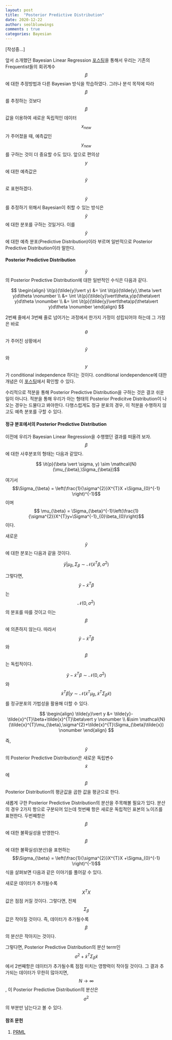 ```yaml
---
layout: post
title:  "Posterior Predictive Distribution"
date: 2020-12-22
author: seolbluewings
comments : true
categories: Bayesian
---
```


[작성중...]

앞서 소개했던 Bayesian Linear Regression [포스팅](https://seolbluewings.github.io/bayesian/2019/04/22/Bayesian-Linear-Regression.html)을 통해서 우리는 기존의 Frequentist들의 회귀계수 $$\beta$$에 대한 추정방법과 다른 Bayesian 방식을 학습하였다. 그러나 분석 목적에 따라 $$\beta$$를 추정하는 것보다 $$\beta$$ 값을 이용하여 새로운 독립적인 데이터 $$x_{new}$$가 주어졌을 때, 예측값인 $$y_{new}$$ 를 구하는 것이 더 중요할 수도 있다. 앞으로 편의상 $$y$$에 대한 예측값은 $$\tilde{y}$$로 표현하겠다.

$$\tilde{y}$$를 추정하기 위해서 Bayesian이 취할 수 있는 방식은 $$\tilde{y}$$에 대한 분포를 구하는 것일거다. 이를 $$\tilde{y}$$에 대한 예측 분포(Predictive Distribution)이라 부르며 일반적으로 Posterior Predictive Distribution이라 말한다.

#### Posterior Predictive Distribution

$$\tilde{y}$$의 Posterior Predictive Distribution에 대한 일반적인 수식은 다음과 같다.

$$
\begin{align}
\it{p}(\tilde{y}\vert y) &= \int \it{p}(\tilde{y},\theta \vert y)d\theta \nonumber \\
&= \int \it{p}(\tilde{y}\vert\theta,y)p(\theta\vert y)d\theta \nonumber \\
&= \int \it{p}(\tilde{y}\vert\theta)p(\theta\vert y)d\theta \nonumber
\end{align}
$$

2번째 줄에서 3번째 줄로 넘어가는 과정에서 한가지 가정이 성립되어야 하는데 그 가정은 바로 $$\theta$$가 주어진 상황에서 $$\tilde{y}$$와 $$y$$가 conditional independence 하다는 것이다. conditional iondependence에 대한 개념은 이 [포스팅](https://seolbluewings.github.io/bayesian/2019/07/25/Bayesian-Network(1).html)에서 확인할 수 있다.

수리적으로 적분을 통해 Posterior Predictive Distribution을 구하는 것은 결코 쉬운 일이 아니다. 적분을 통해 우리가 아는 형태의 Posterior Predicitve Distribution이 나오는 경우는 드물다고 봐야한다. 다행스럽게도 정규 분포의 경우, 이 적분을 수행하지 않고도 예측 분포를 구할 수 있다.

#### 정규 분포에서의 Posterior Predictive Distribution

이전에 우리가 Bayesian Linear Regression을 수행했던 결과를 떠올려 보자. $$\beta$$에 대한 사후분포의 형태는 다음과 같았다.

$$ \it{p}(\beta \vert \sigma, y) \sim \mathcal{N}(\mu_{\beta},\Sigma_{\beta})$$

여기서 $$\Sigma_{\beta} = \left(\frac{1}{\sigma^{2}}X^{T}X +\Sigma_{0}^{-1} \right)^{-1}$$ 이며 $$ \mu_{\beta} = \Sigma_{\beta}^{-1}\left(\frac{1}{\sigma^{2}}X^{T}y+\Sigma^{-1}_{0}\beta_{0}\right)$$ 이다.

새로운 $$\tilde{y}$$에 대한 분포는 다음과 같을 것이다.

$$\tilde{y}\vert \mu_{\beta},\Sigma_{\beta} \sim \mathcal{N}(\tilde{x}^{T}\beta,\sigma^{2})$$

그렇다면, $$\tilde{y}-\tilde{x}^{T}\beta$$는 $$\mathcal{N}(0,\sigma^{2})$$의 분포를 따를 것이고 이는 $$\beta$$에 의존하지 않는다. 따라서 $$\tilde{y}-\tilde{x}^{T}\beta$$와 $$\beta$$는 독립적이다.

$$\tilde{y}-\tilde{x}^{T}\beta \sim \mathcal{N}(0,\sigma^{2})$$ 와 $$\tilde{x}^{T}\beta\vert y \sim \mathcal{N}(\tilde{x}^{T}\mu_{\beta},\tilde{x}^{T}\Sigma_{\beta}\tilde{x})$$ 를 정규분포의 가법성을 활용해 더할 수 있다.

$$
\begin{align}
\tilde{y}\vert y &= \tilde{y}-\tilde{x}^{T}\beta+\tilde{x}^{T}\beta\vert y \nonumber \\
&\sim \mathcal{N}(\tilde{x}^{T}\mu_{\beta},\sigma^{2}+\tilde{x}^{T}\Sigma_{\beta}\tilde{x}) \nonumber
\end{align}
$$

즉, $$\tilde{y}$$의 Posterior Predictive Distribution은 새로운 독립변수 $$\tilde{x}$$에 $$\beta$$ Posterior Distribution의 평균값을 곱한 값을 평균으로 한다.

새롭게 구한 Posterior Predictive Distribution의 분산을 주목해볼 필요가 있다. 분산의 경우 2가지 항으로 구분되어 있는데 첫번째 항은 새로운 독립적인 표본의 노이즈를 표현한다. 두번째항은 $$\beta$$에 대한 불확실성을 반영한다. $$\beta$$에 대한 불확실성(분산)을 표현하는 $$\Sigma_{\beta} = \left(\frac{1}{\sigma^{2}}X^{T}X +\Sigma_{0}^{-1} \right)^{-1}$$ 식을 살펴보면 다음과 같은 이야기를 풀어갈 수 있다.

새로운 데이터가 추가될수록 $$X^{T}X$$ 값은 점점 커질 것이다. 그렇다면, 전체 $$\Sigma_{\beta}$$값은 작아질 것이다. 즉, 데이터가 추가될수록 $$\beta$$의 분산은 작아지는 것이다.

그렇다면, Posterior Predictive Distribution의 분산 term인 $$\sigma^{2}+\tilde{x}^{T}\Sigma_{\beta}\tilde{x}$$ 에서 2번째항은 데이터가 추가될수록 점점 미치는 영향력이 작아질 것이다. 그 결과 추가되는 데이터가 무한히 많아지면, $$N \to \infty$$, 이 Posterior Predictive Distribution의 분산은 $$\sigma^{2}$$의 부분만 남는다고 볼 수 있다.













#### 참조 문헌
1. [PRML](http://users.isr.ist.utl.pt/~wurmd/Livros/school/Bishop%20-%20Pattern%20Recognition%20And%20Machine%20Learning%20-%20Springer%20%202006.pdf) <br>
